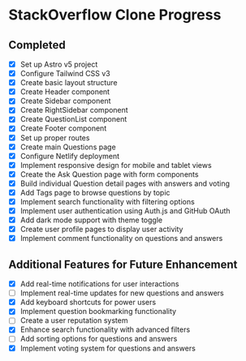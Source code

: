 # StackOverflow Clone Progress

## Completed
- [x] Set up Astro v5 project
- [x] Configure Tailwind CSS v3
- [x] Create basic layout structure
- [x] Create Header component
- [x] Create Sidebar component
- [x] Create RightSidebar component
- [x] Create QuestionList component
- [x] Create Footer component
- [x] Set up proper routes
- [x] Create main Questions page
- [x] Configure Netlify deployment
- [x] Implement responsive design for mobile and tablet views
- [x] Create the Ask Question page with form components
- [x] Build individual Question detail pages with answers and voting
- [x] Add Tags page to browse questions by topic
- [x] Implement search functionality with filtering options
- [x] Implement user authentication using Auth.js and GitHub OAuth
- [x] Add dark mode support with theme toggle
- [x] Create user profile pages to display user activity
- [x] Implement comment functionality on questions and answers

## Additional Features for Future Enhancement
- [x] Add real-time notifications for user interactions
- [ ] Implement real-time updates for new questions and answers
- [x] Add keyboard shortcuts for power users
- [x] Implement question bookmarking functionality
- [ ] Create a user reputation system
- [x] Enhance search functionality with advanced filters
- [ ] Add sorting options for questions and answers
- [x] Implement voting system for questions and answers
